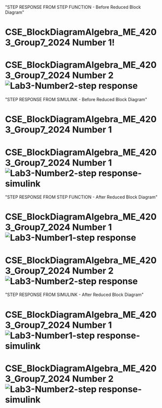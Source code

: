 "STEP RESPONSE FROM STEP FUNCTION - Before Reduced Block Diagram"
# CSE_BlockDiagramAlgebra_ME_4203_Group7_2024 Number 1!
# CSE_BlockDiagramAlgebra_ME_4203_Group7_2024 Number 2![Lab3-Number2-step response](https://github.com/Dekudeks/CSE_BlockDiagramAlgebra_ME_4203_Group7_2024/assets/160557228/db5cf9ed-f2c1-4742-b5ab-f701f34f3db0)

"STEP RESPONSE FROM SIMULINK - Before Reduced Block Diagram"
# CSE_BlockDiagramAlgebra_ME_4203_Group7_2024 Number 1
# CSE_BlockDiagramAlgebra_ME_4203_Group7_2024 Number 1![Lab3-Number2-step response-simulink](https://github.com/Dekudeks/CSE_BlockDiagramAlgebra_ME_4203_Group7_2024/assets/160557228/396150c2-1f8b-4d66-97a3-2183362bfe9f)

"STEP RESPONSE FROM STEP FUNCTION - After Reduced Block Diagram"
# CSE_BlockDiagramAlgebra_ME_4203_Group7_2024 Number 1![Lab3-Number1-step response](https://github.com/Dekudeks/CSE_BlockDiagramAlgebra_ME_4203_Group7_2024/assets/161009651/f17ba248-d2ec-4b98-b028-426ec786bf09)
# CSE_BlockDiagramAlgebra_ME_4203_Group7_2024 Number 2![Lab3-Number2-step response](https://github.com/Dekudeks/CSE_BlockDiagramAlgebra_ME_4203_Group7_2024/assets/160557228/e34154c8-ffdf-4d34-a147-3cd77e886fbf)

"STEP RESPONSE FROM SIMULINK - After Reduced Block Diagram"
# CSE_BlockDiagramAlgebra_ME_4203_Group7_2024 Number 1![Lab3-Number1-step response-simulink](https://github.com/Dekudeks/CSE_BlockDiagramAlgebra_ME_4203_Group7_2024/assets/161009651/24d05df8-b6d0-49f5-8435-d7102b98154d)
# CSE_BlockDiagramAlgebra_ME_4203_Group7_2024 Number 2![Lab3-Number2-step response-simulink](https://github.com/Dekudeks/CSE_BlockDiagramAlgebra_ME_4203_Group7_2024/assets/160557228/8a21f68b-fcbb-4ed7-8b6c-49b16c14f5d3)
